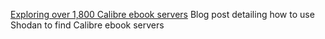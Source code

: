 
[Exploring over 1,800 Calibre ebook servers](https://blog.chrisbonk.ca/2018/12/knowledge-is-power-exploring-over-1800.html?m=1)
Blog post detailing how to use Shodan to find Calibre ebook servers
